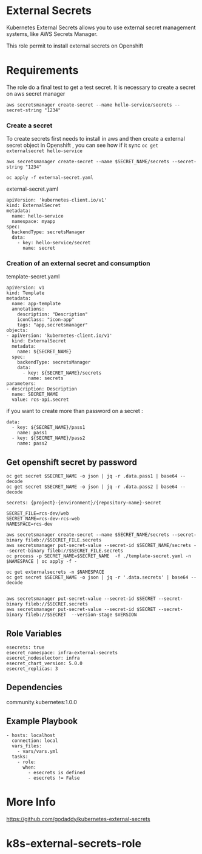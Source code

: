 External Secrets
================

Kubernetes External Secrets allows you to use external secret management systems, like AWS Secrets Manager.

This role permit to install external secrets on Openshift


Requirements
===========

The role do a final test to get a test secret. It is necessary to create a secret on aws secret manager

`aws secretsmanager create-secret --name hello-service/secrets --secret-string "1234"`


### Create a secret

To create secrets first needs to install in aws and then create a external secret object in Openshift , you can see how if it sync `oc get externalsecret hello-service`

`aws secretsmanager create-secret --name $SECRET_NAME/secrets --secret-string "1234"`

`oc apply -f external-secret.yaml`

external-secret.yaml

```
apiVersion: 'kubernetes-client.io/v1'
kind: ExternalSecret
metadata:
  name: hello-service
  namespace: myapp
spec:
  backendType: secretsManager
  data:
    - key: hello-service/secret
      name: secret
```


### Creation of an external secret and consumption

template-secret.yaml

```
apiVersion: v1
kind: Template
metadata:
  name: app-template
  annotations:
    description: "Description"
    iconClass: "icon-app"
    tags: "app,secretsmanager"
objects:
- apiVersion: 'kubernetes-client.io/v1'
  kind: ExternalSecret
  metadata:
    name: ${SECRET_NAME}
  spec:
    backendType: secretsManager
    data:
      - key: ${SECRET_NAME}/secrets
        name: secrets
parameters:
- description: Description
  name: SECRET_NAME
  value: rcs-api.secret
```

if you want to create more than password on a secret :

    data:
      - key: ${SECRET_NAME}/pass1
        name: pass1
      - key: ${SECRET_NAME}/pass2
        name: pass2

## Get openshift secret by password
```
oc get secret $SECRET_NAME -o json | jq -r .data.pass1 | base64 --decode
oc get secret $SECRET_NAME -o json | jq -r .data.pass2 | base64 --decode
```


```
secrets: {project}-{environment}/{repository-name}-secret

SECRET_FILE=rcs-dev/web
SECRET_NAME=rcs-dev-rcs-web
NAMESPACE=rcs-dev

aws secretsmanager create-secret --name $SECRET_NAME/secrets --secret-binary fileb://$SECRET_FILE.secrets
aws secretsmanager put-secret-value --secret-id $SECRET_NAME/secrets --secret-binary fileb://$SECRET_FILE.secrets
oc process -p SECRET_NAME=$SECRET_NAME  -f ./template-secret.yaml -n $NAMESPACE | oc apply -f -

oc get externalsecrets -n $NAMESPACE
oc get secret $SECRET_NAME -o json | jq -r '.data.secrets' | base64 --decode


aws secretsmanager put-secret-value --secret-id $SECRET --secret-binary fileb://$SECRET.secrets
aws secretsmanager put-secret-value --secret-id $SECRET --secret-binary fileb://$SECRET  --version-stage $VERSION

```

Role Variables
--------------
```
esecrets: true
esecret_namespace: infra-external-secrets
esecret_nodeselector: infra
esecret_chart_version: 5.0.0
esecret_replicas: 3
```


Dependencies
------------

community.kubernetes:1.0.0


Example Playbook
----------------

```
- hosts: localhost
  connection: local
  vars_files:
    - vars/vars.yml
  tasks:
    - role:
      when:
        - esecrets is defined
        - esecrets != False
```

More Info
=========
https://github.com/godaddy/kubernetes-external-secrets
# k8s-external-secrets-role
